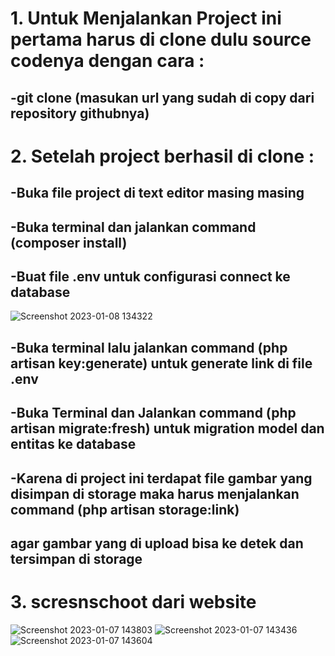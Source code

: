 
# 1. Untuk Menjalankan Project ini pertama harus di clone dulu source codenya dengan cara :
   ## -git clone (masukan url yang sudah di copy dari repository githubnya)

# 2. Setelah project berhasil di clone :
   ## -Buka file project di text editor masing masing
   ## -Buka terminal dan jalankan command (composer install)
   ## -Buat file .env untuk configurasi connect ke database
   ![Screenshot 2023-01-08 134322](https://user-images.githubusercontent.com/113982500/211183916-95833110-18b1-4f90-9804-844dee19f232.png)
   ## -Buka terminal lalu jalankan command (php artisan key:generate) untuk generate link di file .env
   ## -Buka Terminal dan Jalankan command (php artisan migrate:fresh) untuk migration model dan entitas ke database
   ## -Karena di project ini terdapat file gambar yang disimpan di storage maka harus menjalankan command (php artisan storage:link)
   ##  agar gambar yang di upload bisa ke detek dan tersimpan di storage
    
# 3. scresnschoot dari website
   ![Screenshot 2023-01-07 143803](https://user-images.githubusercontent.com/113982500/211184002-1ad3eaab-f55f-4965-a57a-635d2990e68b.png)
   ![Screenshot 2023-01-07 143436](https://user-images.githubusercontent.com/113982500/211184009-36725354-e1de-4209-8b78-7150cf2d86f8.png)
   ![Screenshot 2023-01-07 143604](https://user-images.githubusercontent.com/113982500/211184016-df68dc76-6ee5-463c-b9ed-7dd1d4084776.png)
   
